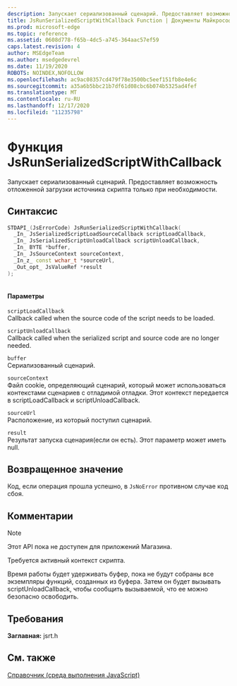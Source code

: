```yaml
---
description: Запускает сериализованный сценарий. Предоставляет возможность отложенной загрузки источника скрипта только при необходимости.
title: JsRunSerializedScriptWithCallback Function | Документы Майкрософт
ms.prod: microsoft-edge
ms.topic: reference
ms.assetid: 0608d778-f65b-4dc5-a745-364aac57ef59
caps.latest.revision: 4
author: MSEdgeTeam
ms.author: msedgedevrel
ms.date: 11/19/2020
ROBOTS: NOINDEX,NOFOLLOW
ms.openlocfilehash: ac9ac08357cd479f78e3500bc5eef151fb8e4e6c
ms.sourcegitcommit: a35a6b5bbc21b7df61d08cbc6b074b5325ad4fef
ms.translationtype: MT
ms.contentlocale: ru-RU
ms.lasthandoff: 12/17/2020
ms.locfileid: "11235798"
---
```

# Функция JsRunSerializedScriptWithCallback

Запускает сериализованный сценарий. Предоставляет возможность отложенной загрузки источника скрипта только при необходимости.  
  
## Синтаксис  
  
```cpp  
STDAPI_(JsErrorCode) JsRunSerializedScriptWithCallback(  
  _In_ JsSerializedScriptLoadSourceCallback scriptLoadCallback,  
  _In_ JsSerializedScriptUnloadCallback scriptUnloadCallback,  
  _In_ BYTE *buffer,  
  _In_ JsSourceContext sourceContext,  
  _In_z_ const wchar_t *sourceUrl,  
  _Out_opt_ JsValueRef *result  
);  
  
```  
  
#### Параметры  
 `scriptLoadCallback`  
 Callback called when the source code of the script needs to be loaded.  
  
 `scriptUnloadCallback`  
 Callback called when the serialized script and source code are no longer needed.  
  
 `buffer`  
 Сериализованный сценарий.  
  
 `sourceContext`  
 Файл cookie, определяющий сценарий, который может использоваться контекстами сценариев с отладимой отладки.     Этот контекст передается в scriptLoadCallback и scriptUnloadCallback.  
  
 `sourceUrl`  
 Расположение, из который поступил сценарий.  
  
 `result`  
 Результат запуска сценария(если он есть). Этот параметр может иметь null.  
  
## Возвращенное значение  
 Код, если операция прошла успешно, в `JsNoError` противном случае код сбоя.  
  
## Комментарии  
  
> [!NOTE]
>  Этот API пока не доступен для приложений Магазина.  
  
 Требуется активный контекст скрипта.  
  
 Время работы будет удерживать буфер, пока не будут собраны все экземпляры функций, созданных из буфера.  Затем он будет вызывать scriptUnloadCallback, чтобы сообщить вызываемой, что ее можно безопасно освободить.  
  
## Требования  
 **Заглавная:** jsrt.h  
  
## См. также  
 [Справочник (среда выполнения JavaScript)](../chakra-hosting/reference-javascript-runtime.md)
